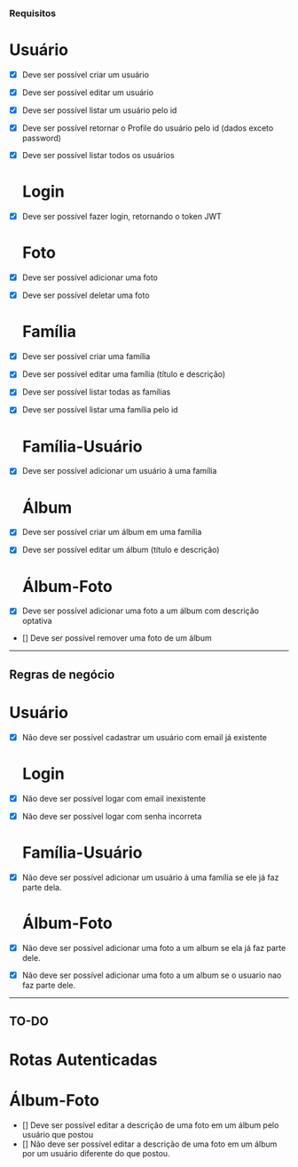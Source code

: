 ### Requisitos

  # Usuário
- [x] Deve ser possível criar um usuário
- [x] Deve ser possível editar um usuário
- [x] Deve ser possível listar um usuário pelo id
- [x] Deve ser possível retornar o Profile do usuário pelo id (dados exceto password)
- [x] Deve ser possível listar todos os usuários

  # Login
- [x] Deve ser possível fazer login, retornando o token JWT

  # Foto
- [x] Deve ser possível adicionar uma foto
- [x] Deve ser possível deletar uma foto

  # Família
- [x] Deve ser possível criar uma família
- [x] Deve ser possível editar uma família (título e descrição)
- [x] Deve ser possível listar todas as famílias
- [x] Deve ser possível listar uma família pelo id

  # Família-Usuário
- [x] Deve ser possível adicionar um usuário à uma família

  # Álbum
- [x] Deve ser possível criar um álbum em uma família
- [x] Deve ser possível editar um álbum (título e descrição)

  # Álbum-Foto
- [x] Deve ser possível adicionar uma foto a um álbum com descrição optativa
- [] Deve ser possível remover uma foto de um álbum

---

## Regras de negócio

  # Usuário
- [x] Não deve ser possível cadastrar um usuário com email já existente

  # Login
- [x] Não deve ser possível logar com email inexistente
- [x] Não deve ser possível logar com senha incorreta

  # Família-Usuário
- [x] Não deve ser possível adicionar um usuário à uma família se ele já faz parte dela.

  # Álbum-Foto
- [x] Não deve ser possível adicionar uma foto a um album se ela já faz parte dele.
- [x] Não deve ser possível adicionar uma foto a um album se o usuario nao faz parte dele.

---

## TO-DO

  # Rotas Autenticadas

  # Álbum-Foto
- [] Deve ser possível editar a descrição de uma foto em um álbum pelo usuário que postou
- [] Não deve ser possível editar a descrição de uma foto em um álbum por um usuário diferente do que postou.

